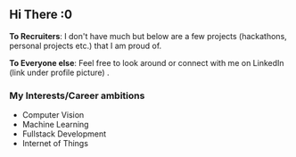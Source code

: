 ## Hi There :0

**To Recruiters**: I don't have much but below are a few projects (hackathons, personal projects etc.) that I am proud of.

**To Everyone else**: Feel free to look around or connect with me on LinkedIn (link under profile picture) .

### My Interests/Career ambitions

* Computer Vision
* Machine Learning 
* Fullstack Development
* Internet of Things
